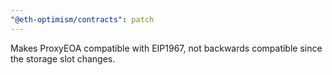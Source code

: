 ```yaml
---
"@eth-optimism/contracts": patch
---
```


Makes ProxyEOA compatible with EIP1967, not backwards compatible since the storage slot changes.
